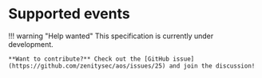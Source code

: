 # Supported events

!!! warning "Help wanted"
    This specification is currently under development.
    
    **Want to contribute?** Check out the [GitHub issue](https://github.com/zenitysec/aos/issues/25) and join the discussion!
